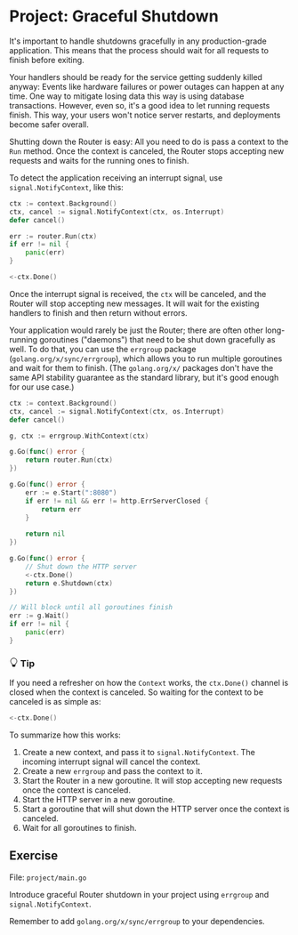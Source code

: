 # Project: Graceful Shutdown

It's important to handle shutdowns gracefully in any production-grade application.
This means that the process should wait for all requests to finish before exiting.

Your handlers should be ready for the service getting suddenly killed anyway: Events like hardware failures or power outages can happen at any time.
One way to mitigate losing data this way is using database transactions. 
However, even so, it's a good idea to let  running requests finish. This way, your users won't notice
server restarts, and deployments become safer overall.

Shutting down the Router is easy: All you need to do is pass a context to the `Run` method.
Once the context is canceled, the Router stops accepting new requests and waits for the
running ones to finish.

To detect the application receiving an interrupt signal, use `signal.NotifyContext`, like this:

```go
ctx := context.Background()
ctx, cancel := signal.NotifyContext(ctx, os.Interrupt)
defer cancel()

err := router.Run(ctx)
if err != nil {
	panic(err)
}

<-ctx.Done()
```

Once the interrupt signal is received, the `ctx` will be canceled, and the Router will stop accepting new messages.
It will wait for the existing handlers to finish and then return without errors.

Your application would rarely be just the Router; there are often other long-running goroutines ("daemons") that need to be shut down gracefully as well.
To do that, you can use the `errgroup` package (`golang.org/x/sync/errgroup`), which allows you to run multiple goroutines and wait for them to finish.
(The `golang.org/x/` packages don't have the same API stability guarantee as the standard library, but it's good enough for our use case.) 

```go
ctx := context.Background()
ctx, cancel := signal.NotifyContext(ctx, os.Interrupt)
defer cancel()

g, ctx := errgroup.WithContext(ctx)

g.Go(func() error {
	return router.Run(ctx)
})

g.Go(func() error {
	err := e.Start(":8080")
	if err != nil && err != http.ErrServerClosed {
		return err
	}
	
	return nil
})

g.Go(func() error {
	// Shut down the HTTP server
    <-ctx.Done()
    return e.Shutdown(ctx)
})

// Will block until all goroutines finish
err := g.Wait()
if err != nil {
    panic(err)
}
```


<div class="alert alert-dismissible bg-light-primary d-flex flex-column flex-sm-row p-7 mb-10">
    <div class="d-flex flex-column">
        <h3 class="mb-5 text-dark">
			<svg xmlns="http://www.w3.org/2000/svg" width="16" height="16" fill="currentColor" class="bi bi-lightbulb text-primary" viewBox="0 0 16 16">
			  <path d="M2 6a6 6 0 1 1 10.174 4.31c-.203.196-.359.4-.453.619l-.762 1.769A.5.5 0 0 1 10.5 13a.5.5 0 0 1 0 1 .5.5 0 0 1 0 1l-.224.447a1 1 0 0 1-.894.553H6.618a1 1 0 0 1-.894-.553L5.5 15a.5.5 0 0 1 0-1 .5.5 0 0 1 0-1 .5.5 0 0 1-.46-.302l-.761-1.77a1.964 1.964 0 0 0-.453-.618A5.984 5.984 0 0 1 2 6zm6-5a5 5 0 0 0-3.479 8.592c.263.254.514.564.676.941L5.83 12h4.342l.632-1.467c.162-.377.413-.687.676-.941A5 5 0 0 0 8 1z"/>
			</svg>
			Tip
		</h3>
        <span>

If you need a refresher on how the `Context` works, the `ctx.Done()` channel is closed when the context is canceled.
So waiting for the context to be canceled is as simple as:

```go
<-ctx.Done()
```

</span>
	</div>
	</div>

To summarize how this works:

1. Create a new context, and pass it to `signal.NotifyContext`. The incoming interrupt signal will cancel the context.
2. Create a new `errgroup` and pass the context to it.
3. Start the Router in a new goroutine. It will stop accepting new requests once the context is canceled.
4. Start the HTTP server in a new goroutine.
5. Start a goroutine that will shut down the HTTP server once the context is canceled.
6. Wait for all goroutines to finish.

## Exercise

File: `project/main.go`

Introduce graceful Router shutdown in your project using `errgroup` and `signal.NotifyContext`.

Remember to add `golang.org/x/sync/errgroup` to your dependencies.
